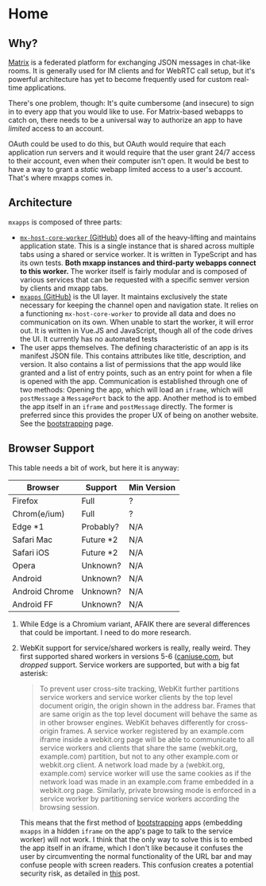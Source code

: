 # Home
## Why?
[Matrix](https://matrix.org) is a federated platform for exchanging JSON
messages in chat-like rooms. It is generally used for IM clients and for WebRTC
call setup, but it's powerful architecture has yet to become frequently used for
custom real-time applications.

There's one problem, though: It's quite cumbersome (and insecure) to sign in to
every app that you would like to use. For Matrix-based webapps to catch on,
there needs to be a universal way to authorize an app to have *limited* access
to an account.

OAuth could be used to do this, but OAuth would require that each application
run servers and it would require that the user grant 24/7 access to their
account, even when their computer isn't open. It would be best to have a way to
grant a *static* webapp limited access to a user's account. That's where mxapps
comes in.

## Architecture
`mxapps` is composed of three parts:
* [`mx-host-core-worker` (GitHub)](https://github.com/KB1RD/mx-host-core-worker/)
does all of the heavy-lifting and maintains application state. This is a single
instance that is shared across multiple tabs using a shared or service worker.
It is written in TypeScript and has its own tests. **Both mxapp instances and
third-party webapps connect to this worker.** The worker itself is fairly
modular and is composed of various services that can be requested with a
specific semver version by clients and mxapp tabs.
* [`mxapps` (GitHub)](https://github.com/KB1RD/mxapps/) is the UI layer. It
maintains exclusively the state necessary for keeping the channel open and
navigation state. It relies on a functioning `mx-host-core-worker` to provide
all data and does no communication on its own. When unable to start the worker,
it will error out. It is written in Vue.JS and JavaScript, though all of the
code drives the UI. It currently has no automated tests
* The user apps themselves. The defining characteristic of an app is its
manifest JSON file. This contains attributes like title, description, and
version. It also contains a list of permissions that the app would like granted
and a list of entry points, such as an entry point for when a file is opened
with the app. Communication is established through one of two methods: Opening
the app, which will load an `iframe`, which will `postMessage` a `MessagePort`
back to the app. Another method is to embed the app itself in an `iframe` and
`postMessage` directly. The former is preferred since this provides the proper
UX of being on another website. See the [bootstrapping](/bootstrap) page.

## Browser Support

This table needs a bit of work, but here it is anyway:

| Browser        | Support           | Min Version |
|----------------|-------------------|-------------|
| Firefox        | Full              | ?           |
| Chrom(e/ium)   | Full              | ?           |
| Edge *1        | Probably?         | N/A         |
| Safari Mac     | Future *2         | N/A         |
| Safari iOS     | Future *2         | N/A         |
| Opera          | Unknown?          | N/A         |
| Android        | Unknown?          | N/A         |
| Android Chrome | Unknown?          | N/A         |
| Android FF     | Unknown?          | N/A         |

1. While Edge is a Chromium variant, AFAIK there are several differences that
could be important. I need to do more research.
2. WebKit support for service/shared workers is really, really weird. They first
supported shared workers in versions 5-6
([caniuse.com](https://caniuse.com/#feat=sharedworkers), but *dropped* support.
Service workers are supported, but with a big fat asterisk:
  
    > To prevent user cross-site tracking, WebKit further partitions service workers
    and service worker clients by the top level document origin, the origin shown in
    the address bar. Frames that are same origin as the top level document will
    behave the same as in other browser engines. WebKit behaves differently for
    cross-origin frames. A service worker registered by an example.com iframe inside
    a webkit.org page will be able to communicate to all service workers and clients
    that share the same (webkit.org, example.com) partition, but not to any other
    example.com or webkit.org client. A network load made by a (webkit.org,
    example.com) service worker will use the same cookies as if the network load was
    made in an example.com frame embedded in a webkit.org page. Similarly, private
    browsing mode is enforced in a service worker by partitioning service workers
    according the browsing session.
  
    This means that the first method of [bootstrapping](/bootstrap) apps
    (embedding `mxapps` in a hidden `iframe` on the app's page to talk to the
    service worker) will not work. I think that the only way to solve this is to
    embed the app itself in an iframe, which I don't like because it confuses
    the user by circumventing the normal functionality of the URL bar and may
    confuse people with screen readers. This confusion creates a potential
    security risk, as detailed in
    [this](https://stackoverflow.com/a/9428051/7853604) post.


